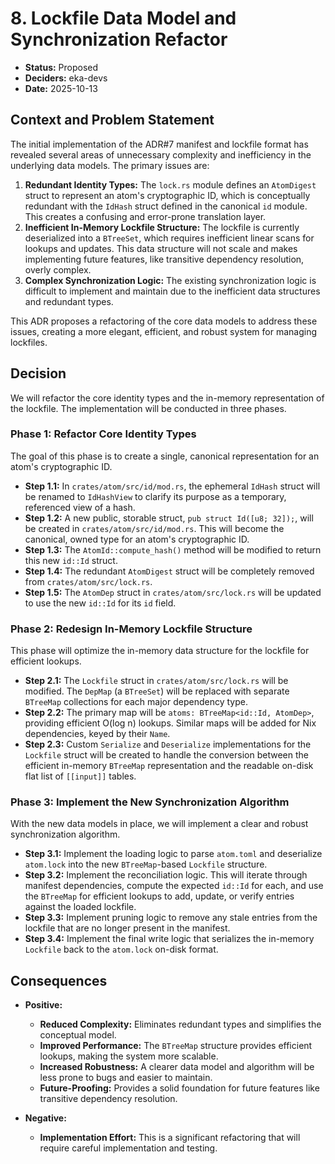 # 8. Lockfile Data Model and Synchronization Refactor

- **Status:** Proposed
- **Deciders:** eka-devs
- **Date:** 2025-10-13

## Context and Problem Statement

The initial implementation of the ADR#7 manifest and lockfile format has revealed several areas of unnecessary complexity and inefficiency in the underlying data models. The primary issues are:

1.  **Redundant Identity Types:** The `lock.rs` module defines an `AtomDigest` struct to represent an atom's cryptographic ID, which is conceptually redundant with the `IdHash` struct defined in the canonical `id` module. This creates a confusing and error-prone translation layer.
2.  **Inefficient In-Memory Lockfile Structure:** The lockfile is currently deserialized into a `BTreeSet`, which requires inefficient linear scans for lookups and updates. This data structure will not scale and makes implementing future features, like transitive dependency resolution, overly complex.
3.  **Complex Synchronization Logic:** The existing synchronization logic is difficult to implement and maintain due to the inefficient data structures and redundant types.

This ADR proposes a refactoring of the core data models to address these issues, creating a more elegant, efficient, and robust system for managing lockfiles.

## Decision

We will refactor the core identity types and the in-memory representation of the lockfile. The implementation will be conducted in three phases.

### Phase 1: Refactor Core Identity Types

The goal of this phase is to create a single, canonical representation for an atom's cryptographic ID.

- **Step 1.1:** In `crates/atom/src/id/mod.rs`, the ephemeral `IdHash` struct will be renamed to `IdHashView` to clarify its purpose as a temporary, referenced view of a hash.
- **Step 1.2:** A new public, storable struct, `pub struct Id([u8; 32]);`, will be created in `crates/atom/src/id/mod.rs`. This will become the canonical, owned type for an atom's cryptographic ID.
- **Step 1.3:** The `AtomId::compute_hash()` method will be modified to return this new `id::Id` struct.
- **Step 1.4:** The redundant `AtomDigest` struct will be completely removed from `crates/atom/src/lock.rs`.
- **Step 1.5:** The `AtomDep` struct in `crates/atom/src/lock.rs` will be updated to use the new `id::Id` for its `id` field.

### Phase 2: Redesign In-Memory Lockfile Structure

This phase will optimize the in-memory data structure for the lockfile for efficient lookups.

- **Step 2.1:** The `Lockfile` struct in `crates/atom/src/lock.rs` will be modified. The `DepMap` (a `BTreeSet`) will be replaced with separate `BTreeMap` collections for each major dependency type.
- **Step 2.2:** The primary map will be `atoms: BTreeMap<id::Id, AtomDep>`, providing efficient O(log n) lookups. Similar maps will be added for Nix dependencies, keyed by their `Name`.
- **Step 2.3:** Custom `Serialize` and `Deserialize` implementations for the `Lockfile` struct will be created to handle the conversion between the efficient in-memory `BTreeMap` representation and the readable on-disk flat list of `[[input]]` tables.

### Phase 3: Implement the New Synchronization Algorithm

With the new data models in place, we will implement a clear and robust synchronization algorithm.

- **Step 3.1:** Implement the loading logic to parse `atom.toml` and deserialize `atom.lock` into the new `BTreeMap`-based `Lockfile` structure.
- **Step 3.2:** Implement the reconciliation logic. This will iterate through manifest dependencies, compute the expected `id::Id` for each, and use the `BTreeMap` for efficient lookups to add, update, or verify entries against the loaded lockfile.
- **Step 3.3:** Implement pruning logic to remove any stale entries from the lockfile that are no longer present in the manifest.
- **Step 3.4:** Implement the final write logic that serializes the in-memory `Lockfile` back to the `atom.lock` on-disk format.

## Consequences

- **Positive:**

  - **Reduced Complexity:** Eliminates redundant types and simplifies the conceptual model.
  - **Improved Performance:** The `BTreeMap` structure provides efficient lookups, making the system more scalable.
  - **Increased Robustness:** A clearer data model and algorithm will be less prone to bugs and easier to maintain.
  - **Future-Proofing:** Provides a solid foundation for future features like transitive dependency resolution.

- **Negative:**
  - **Implementation Effort:** This is a significant refactoring that will require careful implementation and testing.
